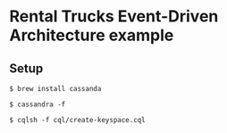 # Rental Trucks Event-Driven Architecture example

## Setup

```
$ brew install cassanda
```

```
$ cassandra -f
```

```
$ cqlsh -f cql/create-keyspace.cql
```